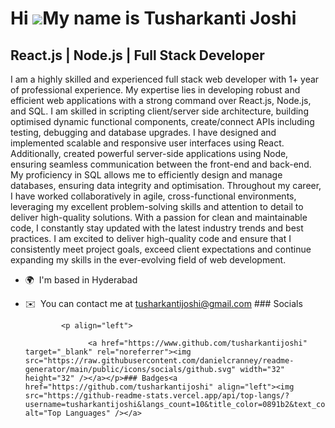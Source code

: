 Hi ![](https://user-images.githubusercontent.com/18350557/176309783-0785949b-9127-417c-8b55-ab5a4333674e.gif)My name is Tusharkanti Joshi
=========================================================================================================================================

React.js | Node.js | Full Stack Developer
-----------------------------------------

I am a highly skilled and experienced full stack web developer with 1+ year of professional experience. My expertise lies in developing robust and efficient web applications with a strong command over React.js, Node.js, and SQL. I am skilled in scripting client/server side architecture, building optimised dynamic functional components, create/connect APIs including testing, debugging and database upgrades. I have designed and implemented scalable and responsive user interfaces using React. Additionally, created powerful server-side applications using Node, ensuring seamless communication between the front-end and back-end. My proficiency in SQL allows me to efficiently design and manage databases, ensuring data integrity and optimisation. Throughout my career, I have worked collaboratively in agile, cross-functional environments, leveraging my excellent problem-solving skills and attention to detail to deliver high-quality solutions. With a passion for clean and maintainable code, I constantly stay updated with the latest industry trends and best practices. I am excited to deliver high-quality code and ensure that I consistently meet project goals, exceed client expectations and continue expanding my skills in the ever-evolving field of web development.

*   🌍  I'm based in Hyderabad
*   ✉️  You can contact me at [tusharkantijoshi@gmail.com](mailto:tusharkantijoshi@gmail.com)
                  ### Socials
                  
                  
                <p align="left">
                          
                      <a href="https://www.github.com/tusharkantijoshi" target="_blank" rel="noreferrer"><img src="https://raw.githubusercontent.com/danielcranney/readme-generator/main/public/icons/socials/github.svg" width="32" height="32" /></a></p>### Badges<a href="https://github.com/tusharkantijoshi" align="left"><img src="https://github-readme-stats.vercel.app/api/top-langs/?username=tusharkantijoshi&langs_count=10&title_color=0891b2&text_color=ffffff&icon_color=0891b2&bg_color=1c1917&hide_border=true&locale=en&custom_title=Top%20%Languages" alt="Top Languages" /></a>

